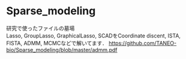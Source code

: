 # Sparse_modeling
研究で使ったファイルの墓場<br>
Lasso, GroupLasso, GraphicalLasso, SCADをCoordinate discent, ISTA, FISTA, ADMM, MCMCなどで解いてます．
https://github.com/TANEO-bio/Sparse_modeling/blob/master/admm.pdf

